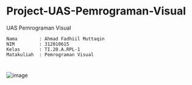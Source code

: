 # Project-UAS-Pemrograman-Visual
UAS Pemrograman Visual
```
Nama        : Ahmad Fadhiil Muttaqin
NIM         : 312010615
Kelas       : TI.20.A.RPL-1
Matakuliah  : Pemrograman Visual
```
#
![image](https://github.com/MrAding/Project-UAS-Pemrograman-Visual/assets/46867774/7974e8a1-4c0d-4024-9851-9f22ae27e288)
